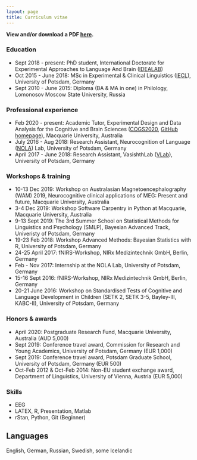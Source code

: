 ```yaml
---
layout: page
title: Curriculum vitae
---
```


**View and/or download a PDF [here](CV_MKorochkina.pdf).** 

### Education

* Sept 2018 - present: PhD student, International Doctorate for Experimental Approaches to Language And Brain ([IDEALAB](https://phd-idealab.com/))
&nbsp;
&nbsp;
* Oct 2015 - June 2018: MSc in Experimental & Clinical Linguistics ([IECL](https://www.uni-potsdam.de/en/iecl/index)), University of Potsdam, Germany
&nbsp;
&nbsp;
* Sept 2010 - June 2015: Diploma (BA & MA in one) in Philology, Lomonosov Moscow State University, Russia

### Professional experience

* Feb 2020 - present: Academic Tutor, Experimental Design and Data Analysis for the Cognitive and Brain Sciences ([COGS2020](https://unitguides.mq.edu.au/unit_offerings/123650/unit_guide), [GitHub homepage](https://crossley.github.io/cogs2020/index.html)), Macquarie University, Australia
&nbsp;
&nbsp;
* July 2016 - Aug 2018: Research Assistant, Neurocognition of Language ([NOLA](https://www.uni-potsdam.de/en/nola/index)) Lab, University of Potsdam, Germany
&nbsp;
&nbsp;
* April 2017 - June 2018: Research Assistant, VasishthLab ([VLab](https://vasishth.github.io/)), University of Potsdam, Germany

### Workshops & training

* 10-13 Dec 2019: Workshop on Australasian Magnetoencephalography (WAM) 2019, Neurocognitive clinical applications of MEG: Present and future, Macquarie University, Australia
&nbsp;
* 3-4 Dec 2019: Workshop Software Carpentry in Python at Macquarie, Macquarie University, Australia
* 9-13 Sept 2019: The 3rd Summer School on Statistical Methods for Linguistics and Psychology (SMLP), Bayesian Advanced Track, Univeristy of Potsdam, Germany
* 19-23 Feb 2018: Workshop Advanced Methods: Bayesian Statistics with R, University of Potsdam, Germany
* 24-25 April 2017: fNIRS-Workshop, NIRx Medizintechnik GmbH, Berlin, Germany
* Feb - Nov 2017: Internship at the NOLA Lab, University of Potsdam, Germany
* 15-16 Sept 2016: fNIRS-Workshop, NIRx Medizintechnik GmbH, Berlin, Germany
* 20-21 June 2016: Workshop on Standardised Tests of Cognitive and Language Development in Children (SETK 2, SETK 3-5, Bayley-III, KABC-II), University of Potsdam, Germany

### Honors & awards

* April 2020: Postgraduate Research Fund, Macquarie University, Australia (AUD 5,000)
* Sept 2019: Conference travel award, Commission for Research and Young Academics, University of Potsdam, Germany (EUR 1,000)
* Sept 2019: Conference travel award, Potsdam Graduate School, University of Potsdam, Germany (EUR 500)
* Oct-Feb 2012 & Oct-Feb 2014: Non-EU student exchange award, Department of Linguistics, University of Vienna, Austria (EUR 5,000)

### Skills

* EEG
* LATEX, R, Presentation, Matlab
* rStan, Python, Git (Beginner)

## Languages

English, German, Russian, Swedish, some Icelandic

